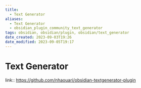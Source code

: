 ```yaml
---
title:
  - Text Generator
aliases:
  - Text Generator
  - obsidian_plugin_community_text_generator
tags: obsidian, obsidian/plugin, obsidian/text_generator
date_created: 2023-09-03T19:26
date_modified: 2023-09-05T19:17
---
```

# Text Generator

link:: <https://github.com/nhaouari/obsidian-textgenerator-plugin>
